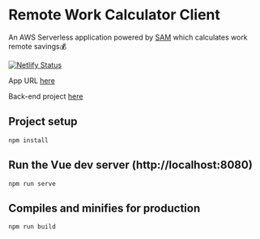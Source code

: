 # Remote Work Calculator Client

An AWS Serverless application powered by [SAM](https://aws.amazon.com/serverless/sam/) which calculates work remote savings:moneybag:

[![Netlify Status](https://api.netlify.com/api/v1/badges/2627c408-0907-445a-b365-119262e9c5c1/deploy-status)](https://app.netlify.com/sites/superb-salamander-c20e53/deploys)

App URL [here](https://superb-salamander-c20e53.netlify.app/)

Back-end project [here](https://github.com/MatthewCYLau/aws-sam-remote-work-calculator-api)

## Project setup

```
npm install
```

## Run the Vue dev server (http://localhost:8080)

```
npm run serve
```

## Compiles and minifies for production

```
npm run build
```
